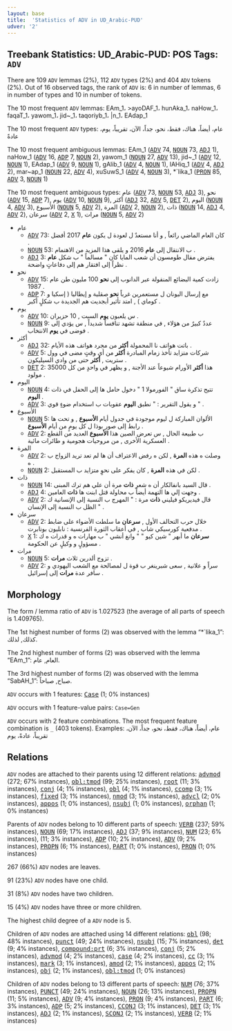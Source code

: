 ```yaml
---
layout: base
title:  'Statistics of ADV in UD_Arabic-PUD'
udver: '2'
---
```


## Treebank Statistics: UD_Arabic-PUD: POS Tags: `ADV`

There are 109 `ADV` lemmas (2%), 112 `ADV` types (2%) and 404 `ADV` tokens (2%).
Out of 16 observed tags, the rank of `ADV` is: 6 in number of lemmas, 6 in number of types and 10 in number of tokens.

The 10 most frequent `ADV` lemmas: EAm_1، >ayoDAF_1، hunAka_1، naHow_1، faqaT_1، yawom_1، jid~_1، taqoriyb_1، |n_1، EAdap_1

The 10 most frequent `ADV` types:  عام، أيضاً، هناك، فقط، نحو، جداً، الآن، تقريباً، يوم، عادةً

The 10 most frequent ambiguous lemmas: EAm_1 (<tt><a href="ar_pud-pos-ADV.html">ADV</a></tt> 74, <tt><a href="ar_pud-pos-NOUN.html">NOUN</a></tt> 73, <tt><a href="ar_pud-pos-ADJ.html">ADJ</a></tt> 1), naHow_1 (<tt><a href="ar_pud-pos-ADV.html">ADV</a></tt> 16, <tt><a href="ar_pud-pos-ADP.html">ADP</a></tt> 7, <tt><a href="ar_pud-pos-NOUN.html">NOUN</a></tt> 2), yawom_1 (<tt><a href="ar_pud-pos-NOUN.html">NOUN</a></tt> 27, <tt><a href="ar_pud-pos-ADV.html">ADV</a></tt> 13), jid~_1 (<tt><a href="ar_pud-pos-ADV.html">ADV</a></tt> 12, <tt><a href="ar_pud-pos-NOUN.html">NOUN</a></tt> 1), EAdap_1 (<tt><a href="ar_pud-pos-ADV.html">ADV</a></tt> 9, <tt><a href="ar_pud-pos-NOUN.html">NOUN</a></tt> 1), gAlib_1 (<tt><a href="ar_pud-pos-ADV.html">ADV</a></tt> 4, <tt><a href="ar_pud-pos-NOUN.html">NOUN</a></tt> 1), lAHiq_1 (<tt><a href="ar_pud-pos-ADV.html">ADV</a></tt> 4, <tt><a href="ar_pud-pos-ADJ.html">ADJ</a></tt> 2), mar~ap_1 (<tt><a href="ar_pud-pos-NOUN.html">NOUN</a></tt> 22, <tt><a href="ar_pud-pos-ADV.html">ADV</a></tt> 4), xuSuwS_1 (<tt><a href="ar_pud-pos-ADV.html">ADV</a></tt> 4, <tt><a href="ar_pud-pos-NOUN.html">NOUN</a></tt> 3), *`lika_1 (<tt><a href="ar_pud-pos-PRON.html">PRON</a></tt> 85, <tt><a href="ar_pud-pos-ADV.html">ADV</a></tt> 3, <tt><a href="ar_pud-pos-NOUN.html">NOUN</a></tt> 1)

The 10 most frequent ambiguous types:  عام (<tt><a href="ar_pud-pos-ADV.html">ADV</a></tt> 73, <tt><a href="ar_pud-pos-NOUN.html">NOUN</a></tt> 53, <tt><a href="ar_pud-pos-ADJ.html">ADJ</a></tt> 3), نحو (<tt><a href="ar_pud-pos-ADV.html">ADV</a></tt> 15, <tt><a href="ar_pud-pos-ADP.html">ADP</a></tt> 7), يوم (<tt><a href="ar_pud-pos-ADV.html">ADV</a></tt> 10, <tt><a href="ar_pud-pos-NOUN.html">NOUN</a></tt> 9), أكثر (<tt><a href="ar_pud-pos-ADJ.html">ADJ</a></tt> 32, <tt><a href="ar_pud-pos-ADV.html">ADV</a></tt> 5, <tt><a href="ar_pud-pos-DET.html">DET</a></tt> 2), اليوم (<tt><a href="ar_pud-pos-NOUN.html">NOUN</a></tt> 4, <tt><a href="ar_pud-pos-ADV.html">ADV</a></tt> 3), الأسبوع (<tt><a href="ar_pud-pos-NOUN.html">NOUN</a></tt> 5, <tt><a href="ar_pud-pos-ADV.html">ADV</a></tt> 2), المرة (<tt><a href="ar_pud-pos-ADV.html">ADV</a></tt> 2, <tt><a href="ar_pud-pos-NOUN.html">NOUN</a></tt> 2), ذات (<tt><a href="ar_pud-pos-NOUN.html">NOUN</a></tt> 14, <tt><a href="ar_pud-pos-ADJ.html">ADJ</a></tt> 4, <tt><a href="ar_pud-pos-ADV.html">ADV</a></tt> 2), سرعان (<tt><a href="ar_pud-pos-ADV.html">ADV</a></tt> 2, <tt><a href="ar_pud-pos-X.html">X</a></tt> 1), مرات (<tt><a href="ar_pud-pos-NOUN.html">NOUN</a></tt> 5, <tt><a href="ar_pud-pos-ADV.html">ADV</a></tt> 2)


* عام
  * <tt><a href="ar_pud-pos-ADV.html">ADV</a></tt> 73: كان العام الماضي رائعاً , و أنا مستعدٌ ل لعودة ل يكون <b>عام</b> 2017 أفضل .
  * <tt><a href="ar_pud-pos-NOUN.html">NOUN</a></tt> 53: ب الانتقال إلى <b>عام</b> 2016 و يلقى هذا المزيد من الاهتمام .
  * <tt><a href="ar_pud-pos-ADJ.html">ADJ</a></tt> 3: يفترض مقال طومسون أن شعب المايا كان " مسالماً " ب شكل <b>عام</b> نظراً إلى افتقار هم إلى دفاعاتٍ واضحة .
* نحو
  * <tt><a href="ar_pud-pos-ADV.html">ADV</a></tt> 15: زادت كمية البضائع المنقولة عبر الدانوب إلى <b>نحو</b> 100 مليون طن عام 1987 .
  * <tt><a href="ar_pud-pos-ADP.html">ADP</a></tt> 7: مع إرسال اليونان ل مستعمرين غرباً <b>نحو</b> صقلية و إيطاليا ( إسكيا و كوماي ) , امتد تأثير أبجديت هم الجديدة ب شكلٍ أكبر .
* يوم
  * <tt><a href="ar_pud-pos-ADV.html">ADV</a></tt> 10: س يلعبون <b>يوم</b> السبت , 10 حزيران .
  * <tt><a href="ar_pud-pos-NOUN.html">NOUN</a></tt> 9: عددٌ كبيرٌ من هؤلاء , في منطقة تشهد تنافساً شديداً , س يؤدي إلى فوضى في <b>يوم</b> الانتخاب .
* أكثر
  * <tt><a href="ar_pud-pos-ADJ.html">ADJ</a></tt> 32: باتت هواتف نا المحمولة <b>أكثر</b> من مجرد هواتف هذه الأيام .
  * <tt><a href="ar_pud-pos-ADV.html">ADV</a></tt> 5: شركات متزايد تأخذ زمام المبادرة <b>أكثر</b> من أي وقتٍ مضى في وول ستريت , <b>أكثر</b> حتى من وادي السيليكون .
  * <tt><a href="ar_pud-pos-DET.html">DET</a></tt> 2: هذا <b>أكثر</b> الأورام شيوعاً عند الأجنة , و يظهر في واحدٍ من كل 35000 مولود .
* اليوم
  * <tt><a href="ar_pud-pos-NOUN.html">NOUN</a></tt> 4: تتيح تذكرة ساق " الفورمولا 1 " دخول حامل ها إلى الحفل في ذات <b>اليوم</b> .
  * <tt><a href="ar_pud-pos-ADV.html">ADV</a></tt> 3: و يقول التقرير : " نطبق <b>اليوم</b> عقوبات ب استخدام ضوءٍ قوي " .
* الأسبوع
  * <tt><a href="ar_pud-pos-NOUN.html">NOUN</a></tt> 5: الألوان المباركة ل ليوم موجودة في جدول أيام <b>الأسبوع</b> , و تحت ها رابط إلى صور بوذا ل كل يومٍ من أيام <b>الأسبوع</b> .
  * <tt><a href="ar_pud-pos-ADV.html">ADV</a></tt> 2: ب طبيعة الحال , س تعرض الصين هذا <b>الأسبوع</b> العديد من القطع العسكرية الأخرى , من مروحيات هجومية و طائرات مائية .
* المرة
  * <tt><a href="ar_pud-pos-ADV.html">ADV</a></tt> 2: وصلت ه هذه <b>المرة</b> , لكن ه رفض الاعتراف أن ها لم تعد تريد الزواج ب ه .
  * <tt><a href="ar_pud-pos-NOUN.html">NOUN</a></tt> 2: لكن في هذه <b>المرة</b> , كان يفكر على نحوٍ متزايد ب المستقبل .
* ذات
  * <tt><a href="ar_pud-pos-NOUN.html">NOUN</a></tt> 14: قال السيد بانفالكار أن ه شعر <b>ذات</b> مرة أن علي هم ترك المبنى .
  * <tt><a href="ar_pud-pos-ADJ.html">ADJ</a></tt> 4: وجهت إلي ها التهمة أيضاً ب محاولة قتل ابنت ها <b>ذات</b> العامين .
  * <tt><a href="ar_pud-pos-ADV.html">ADV</a></tt> 2: قال فيديريكو فيليني <b>ذات</b> مرة : " المهرج ب النسبة إلى الإنسانية ك الظل ب النسبة إلى الإنسان " .
* سرعان
  * <tt><a href="ar_pud-pos-ADV.html">ADV</a></tt> 2: خلال حرب التحالف الأول , <b>سرعان</b> ما سلطت الأضواء على ضابط مدفعية كورسيكي شاب , في أعقاب الثورة الفرنسية : نابليون بونابرت .
  * <tt><a href="ar_pud-pos-X.html">X</a></tt> 1: <b>سرعان</b> ما أبهر " شين كيو " " وانغ أنشي " ب مهارات ه و قدرات ه ك مسؤولٍ و وكيلٍ عن الحكومة .
* مرات
  * <tt><a href="ar_pud-pos-NOUN.html">NOUN</a></tt> 5: تزوج ألدرين ثلاث <b>مرات</b> .
  * <tt><a href="ar_pud-pos-ADV.html">ADV</a></tt> 2: سراً و علانية , سعى شبرينغر ب قوة ل لمصالحة مع الشعب اليهودي و سافر عدة <b>مرات</b> إلى إسرائيل .

## Morphology

The form / lemma ratio of `ADV` is 1.027523 (the average of all parts of speech is 1.409765).

The 1st highest number of forms (2) was observed with the lemma “*`lika_1”: كذلك, لذلك.

The 2nd highest number of forms (2) was observed with the lemma “EAm_1”: العام, عام.

The 3rd highest number of forms (2) was observed with the lemma “SabAH_1”: صباح, صباحاً.

`ADV` occurs with 1 features: <tt><a href="ar_pud-feat-Case.html">Case</a></tt> (1; 0% instances)

`ADV` occurs with 1 feature-value pairs: `Case=Gen`

`ADV` occurs with 2 feature combinations.
The most frequent feature combination is `_` (403 tokens).
Examples: عام، أيضاً، هناك، فقط، نحو، جداً، الآن، تقريباً، عادةً، يوم


## Relations

`ADV` nodes are attached to their parents using 12 different relations: <tt><a href="ar_pud-dep-advmod.html">advmod</a></tt> (272; 67% instances), <tt><a href="ar_pud-dep-obl-tmod.html">obl:tmod</a></tt> (99; 25% instances), <tt><a href="ar_pud-dep-root.html">root</a></tt> (11; 3% instances), <tt><a href="ar_pud-dep-conj.html">conj</a></tt> (4; 1% instances), <tt><a href="ar_pud-dep-obl.html">obl</a></tt> (4; 1% instances), <tt><a href="ar_pud-dep-ccomp.html">ccomp</a></tt> (3; 1% instances), <tt><a href="ar_pud-dep-fixed.html">fixed</a></tt> (3; 1% instances), <tt><a href="ar_pud-dep-nmod.html">nmod</a></tt> (3; 1% instances), <tt><a href="ar_pud-dep-advcl.html">advcl</a></tt> (2; 0% instances), <tt><a href="ar_pud-dep-appos.html">appos</a></tt> (1; 0% instances), <tt><a href="ar_pud-dep-nsubj.html">nsubj</a></tt> (1; 0% instances), <tt><a href="ar_pud-dep-orphan.html">orphan</a></tt> (1; 0% instances)

Parents of `ADV` nodes belong to 10 different parts of speech: <tt><a href="ar_pud-pos-VERB.html">VERB</a></tt> (237; 59% instances), <tt><a href="ar_pud-pos-NOUN.html">NOUN</a></tt> (69; 17% instances), <tt><a href="ar_pud-pos-ADJ.html">ADJ</a></tt> (37; 9% instances), <tt><a href="ar_pud-pos-NUM.html">NUM</a></tt> (23; 6% instances),  (11; 3% instances), <tt><a href="ar_pud-pos-ADP.html">ADP</a></tt> (10; 2% instances), <tt><a href="ar_pud-pos-ADV.html">ADV</a></tt> (9; 2% instances), <tt><a href="ar_pud-pos-PROPN.html">PROPN</a></tt> (6; 1% instances), <tt><a href="ar_pud-pos-PART.html">PART</a></tt> (1; 0% instances), <tt><a href="ar_pud-pos-PRON.html">PRON</a></tt> (1; 0% instances)

267 (66%) `ADV` nodes are leaves.

91 (23%) `ADV` nodes have one child.

31 (8%) `ADV` nodes have two children.

15 (4%) `ADV` nodes have three or more children.

The highest child degree of a `ADV` node is 5.

Children of `ADV` nodes are attached using 14 different relations: <tt><a href="ar_pud-dep-obl.html">obl</a></tt> (98; 48% instances), <tt><a href="ar_pud-dep-punct.html">punct</a></tt> (49; 24% instances), <tt><a href="ar_pud-dep-nsubj.html">nsubj</a></tt> (15; 7% instances), <tt><a href="ar_pud-dep-det.html">det</a></tt> (9; 4% instances), <tt><a href="ar_pud-dep-compound-prt.html">compound:prt</a></tt> (6; 3% instances), <tt><a href="ar_pud-dep-conj.html">conj</a></tt> (5; 2% instances), <tt><a href="ar_pud-dep-advmod.html">advmod</a></tt> (4; 2% instances), <tt><a href="ar_pud-dep-case.html">case</a></tt> (4; 2% instances), <tt><a href="ar_pud-dep-cc.html">cc</a></tt> (3; 1% instances), <tt><a href="ar_pud-dep-mark.html">mark</a></tt> (3; 1% instances), <tt><a href="ar_pud-dep-amod.html">amod</a></tt> (2; 1% instances), <tt><a href="ar_pud-dep-appos.html">appos</a></tt> (2; 1% instances), <tt><a href="ar_pud-dep-obj.html">obj</a></tt> (2; 1% instances), <tt><a href="ar_pud-dep-obl-tmod.html">obl:tmod</a></tt> (1; 0% instances)

Children of `ADV` nodes belong to 13 different parts of speech: <tt><a href="ar_pud-pos-NUM.html">NUM</a></tt> (76; 37% instances), <tt><a href="ar_pud-pos-PUNCT.html">PUNCT</a></tt> (49; 24% instances), <tt><a href="ar_pud-pos-NOUN.html">NOUN</a></tt> (26; 13% instances), <tt><a href="ar_pud-pos-PROPN.html">PROPN</a></tt> (11; 5% instances), <tt><a href="ar_pud-pos-ADV.html">ADV</a></tt> (9; 4% instances), <tt><a href="ar_pud-pos-PRON.html">PRON</a></tt> (9; 4% instances), <tt><a href="ar_pud-pos-PART.html">PART</a></tt> (6; 3% instances), <tt><a href="ar_pud-pos-ADP.html">ADP</a></tt> (5; 2% instances), <tt><a href="ar_pud-pos-CCONJ.html">CCONJ</a></tt> (3; 1% instances), <tt><a href="ar_pud-pos-DET.html">DET</a></tt> (3; 1% instances), <tt><a href="ar_pud-pos-ADJ.html">ADJ</a></tt> (2; 1% instances), <tt><a href="ar_pud-pos-SCONJ.html">SCONJ</a></tt> (2; 1% instances), <tt><a href="ar_pud-pos-VERB.html">VERB</a></tt> (2; 1% instances)


